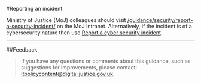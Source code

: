 #Reporting an incident

Ministry of Justice (MoJ) colleagues should visit [/guidance/security/report-a-security-incident/](/guidance/security/report-a-security-incident/) on the MoJ Intranet. Alternatively, if the incident is of a cybersecurity nature then use [Report a cyber security incident](https://goo.gl/forms/frsB1h8AGv3Zefwq2).

---

##Feedback

> If you have any questions or comments about this guidance, such as suggestions for improvements, please contact: [itpolicycontent@digital.justice.gov.uk](mailto:itpolicycontent@digital.justice.gov.uk).

